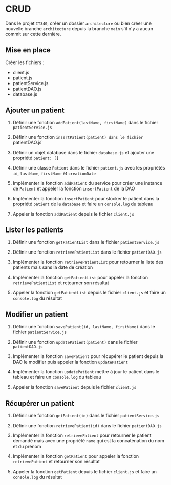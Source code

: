# CRUD

Dans le projet `IT340`, créer un dossier `architecture` ou bien créer une nouvelle branche `architecture` depuis la branche `main` s'il n'y a aucun commit sur cette dernière.

## Mise en place

Créer les fichiers :
 - client.js
 - patient.js
 - patientService.js
 - patientDAO.js
 - database.js

## Ajouter un patient

1. Définir une fonction `addPatient(lastName, firstName)` dans le fichier `patientService.js`

2. Définir une fonction `insertPatient(patient) dans le fichier `patientDAO.js`

3. Définir un objet database dans le fichier `database.js` et ajouter une propriété `patient: []`

4. Définir une classe `Patient` dans le fichier `patient.js` avec les propriétés `id`, `lastName`, `firstName` et `creationDate`

5. Implémenter la fonction `addPatient` du service pour créer une instance de `Patient` et appeler la fonction `insertPatient` de la DAO

6. Implémenter la fonction `insertPatient` pour stocker le patient dans la propriété `patient` de la `database` et faire un `console.log` du tableau

7. Appeler la fonction `addPatient` depuis le fichier `client.js`

## Lister les patients

1. Définir une fonction `getPatientList` dans le fichier `patientService.js`

2. Définir une fonction `retrievePatientList` dans le fichier `patientDAO.js`

3. Implémenter la fonction `retrievePatientList` pour retourner la liste des patients mais sans la date de création

4. Implémenter la fonction `getPatientList` pour appeler la fonction `retrievePatientList` et retourner son résultat

5. Appeler la fonction `getPatientList` depuis le fichier `client.js` et faire un `console.log` du résultat

## Modifier un patient

1. Définir une fonction `savePatient(id, lastName, firstName)` dans le fichier `patientService.js`

2. Définir une fonction `updatePatient(patient)` dans le fichier `patientDAO.js`

3. Implémenter la fonction `savePatient` pour récupérer le patient depuis la DAO le modifier puis appeler la fonction `updatePatient`

4. Implémenter la fonction `updatePatient` mettre à jour le patient dans le tableau et faire un `console.log` du tableau

5. Appeler la fonction `savePatient` depuis le fichier `client.js`

## Récupérer un patient

1. Définir une fonction `getPatient(id)` dans le fichier `patientService.js`

2. Définir une fonction `retrievePatient(id)` dans le fichier `patientDAO.js`

3. Implémenter la fonction `retrievePatient` pour retourner le patient demandé mais avec une propriété `name` qui est la concaténation du nom et du prénom

4. Implémenter la fonction `getPatient` pour appeler la fonction `retrievePatient` et retourner son résultat

5. Appeler la fonction `getPatient` depuis le fichier `client.js` et faire un `console.log` du résultat
